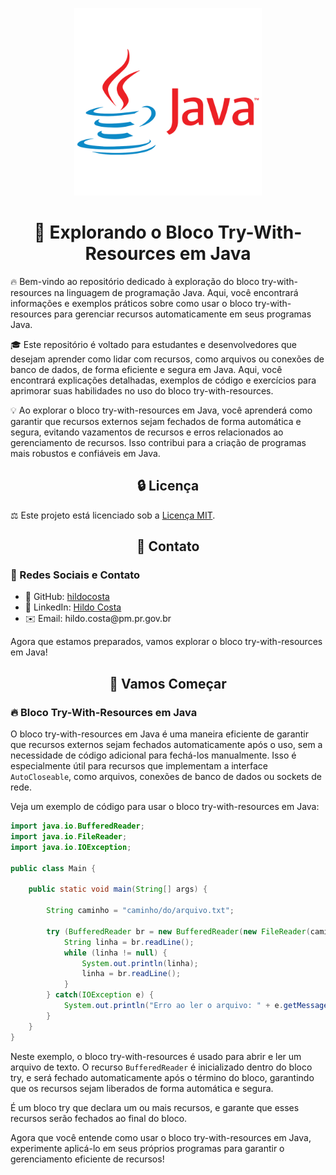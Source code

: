 <p align="center">
  <img src="https://github.com/hildocosta/hildocosta-Curso-Java--Nelio-Alves/blob/main/logo.png" width="300">
</p>
<h1 align="center">🚀 Explorando o Bloco Try-With-Resources em Java</h1>
<p>🔥 Bem-vindo ao repositório dedicado à exploração do bloco try-with-resources na linguagem de programação Java. Aqui, você encontrará informações e exemplos práticos sobre como usar o bloco try-with-resources para gerenciar recursos automaticamente em seus programas Java.</p>
<p>🎓 Este repositório é voltado para estudantes e desenvolvedores que desejam aprender como lidar com recursos, como arquivos ou conexões de banco de dados, de forma eficiente e segura em Java. Aqui, você encontrará explicações detalhadas, exemplos de código e exercícios para aprimorar suas habilidades no uso do bloco try-with-resources.</p>
<p>💡 Ao explorar o bloco try-with-resources em Java, você aprenderá como garantir que recursos externos sejam fechados de forma automática e segura, evitando vazamentos de recursos e erros relacionados ao gerenciamento de recursos. Isso contribui para a criação de programas mais robustos e confiáveis em Java.</p>
<h2 align="center">🔒 Licença</h2>
<p>⚖️ Este projeto está licenciado sob a <a href="LICENSE">Licença MIT</a>.</p>
<h2 align="center">📧 Contato</h2>
<h3>🔗 Redes Sociais e Contato</h3>
<ul>
  <li>📌 GitHub: <a href="https://github.com/hildocosta">hildocosta</a></li>
  <li>💼 LinkedIn: <a href="https://www.linkedin.com/in/hildo-costa-b83812231/">Hildo Costa</a></li>
  <li>✉️ Email: hildo.costa@pm.pr.gov.br</li>
</ul>
<p>Agora que estamos preparados, vamos explorar o bloco try-with-resources em Java!</p>
<h2 align="center">🚀 Vamos Começar</h2>
<h3>🔥 Bloco Try-With-Resources em Java</h3>
<p>O bloco try-with-resources em Java é uma maneira eficiente de garantir que recursos externos sejam fechados automaticamente após o uso, sem a necessidade de código adicional para fechá-los manualmente. Isso é especialmente útil para recursos que implementam a interface <code>AutoCloseable</code>, como arquivos, conexões de banco de dados ou sockets de rede.</p>
<p>Veja um exemplo de código para usar o bloco try-with-resources em Java:</p>


```java
import java.io.BufferedReader;
import java.io.FileReader;
import java.io.IOException;

public class Main {

    public static void main(String[] args) {
        
        String caminho = "caminho/do/arquivo.txt";
        
        try (BufferedReader br = new BufferedReader(new FileReader(caminho))) {
            String linha = br.readLine();
            while (linha != null) {
                System.out.println(linha);
                linha = br.readLine();
            }
        } catch(IOException e) {
            System.out.println("Erro ao ler o arquivo: " + e.getMessage());
        }
    }
}

```

<p>Neste exemplo, o bloco try-with-resources é usado para abrir e ler um arquivo de texto. O recurso <code>BufferedReader</code> é inicializado dentro do bloco try, e será fechado automaticamente após o término do bloco, garantindo que os recursos sejam liberados de forma automática e segura.</p>

<p>É um bloco try que declara um ou mais recursos, e garante que esses recursos serão fechados ao final do bloco.</p>

<p>Agora que você entende como usar o bloco try-with-resources em Java, experimente aplicá-lo em seus próprios programas para garantir o gerenciamento eficiente de recursos!</p>
